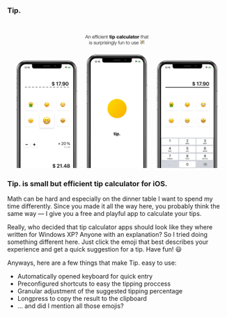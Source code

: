 ### Tip.

![Tip App Banner](tip_wallpaper.png)

### Tip. is small but efficient tip calculator for iOS.

Math can be hard and especially on the dinner table I want to spend my time differently. 
Since you made it all the way here, you probably think the same way — I give you a free and playful app to calculate your tips. 

Really, who decided that tip calculator apps should look like they where written for Windows XP? 
Anyone with an explanation? 
So I tried doing something different here.
Just click the emoji that best describes your experience and get a quick suggestion for a tip.
Have fun! 😃

Anyways, here are a few things that make Tip. easy to use:

- Automatically opened keyboard for quick entry
- Preconfigured shortcuts to easy the tipping proccess
- Granular adjustment of the suggested tipping percentage
- Longpress to copy the result to the clipboard
- ... and did I mention all those emojis?



